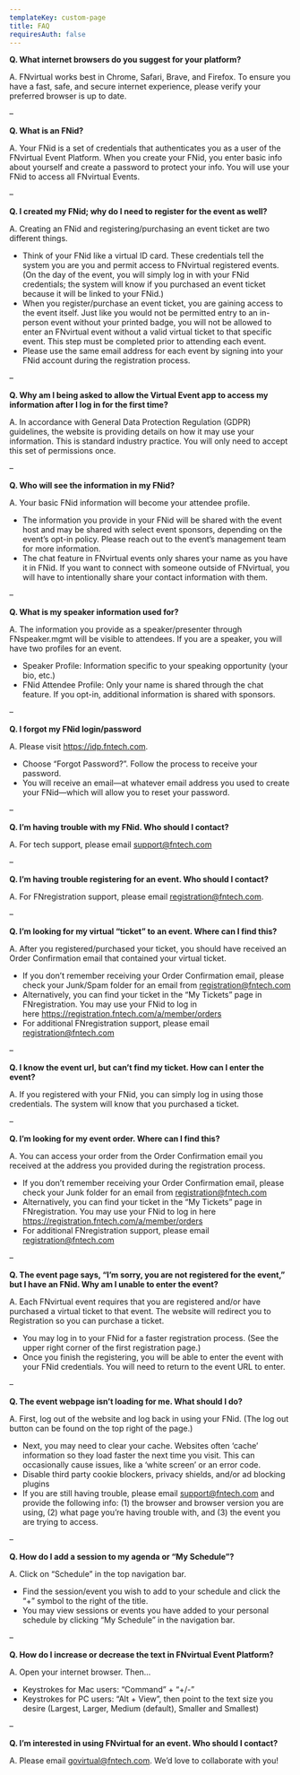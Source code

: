```yaml
---
templateKey: custom-page
title: FAQ
requiresAuth: false
---
```

**Q. What internet browsers do you suggest for your platform?**

A. FNvirtual works best in Chrome, Safari, Brave, and Firefox. To ensure you have a fast, safe, and secure internet experience, please verify your preferred browser is up to date.

–

**Q. What is an FNid?**

A. Your FNid is a set of credentials that authenticates you as a user of the FNvirtual Event Platform. When you create your FNid, you enter basic info about yourself and create a password to protect your info. You will use your FNid to access all FNvirtual Events.

–

**Q. I created my FNid; why do I need to register for the event as well?**

A. Creating an FNid and registering/purchasing an event ticket are two different things.

* Think of your FNid like a virtual ID card. These credentials tell the system you are you and permit access to FNvirtual registered events. (On the day of the event, you will simply log in with your FNid credentials; the system will know if you purchased an event ticket because it will be linked to your FNid.)
* When you register/purchase an event ticket, you are gaining access to the event itself. Just like you would not be permitted entry to an in-person event without your printed badge, you will not be allowed to enter an FNvirtual event without a valid virtual ticket to that specific event. This step must be completed prior to attending each event.
* Please use the same email address for each event by signing into your FNid account during the registration process.

–

**Q. Why am I being asked to allow the Virtual Event app to access my information after I log in for the first time?**

A. In accordance with General Data Protection Regulation (GDPR) guidelines, the website is providing details on how it may use your information. This is standard industry practice. You will only need to accept this set of permissions once.

–

**Q. Who will see the information in my FNid?**

A. Your basic FNid information will become your attendee profile.

* The information you provide in your FNid will be shared with the event host and may be shared with select event sponsors, depending on the event’s opt-in policy. Please reach out to the event’s management team for more information.
* The chat feature in FNvirtual events only shares your name as you have it in FNid. If you want to connect with someone outside of FNvirtual, you will have to intentionally share your contact information with them.

–

**Q. What is my speaker information used for?**

A. The information you provide as a speaker/presenter through FNspeaker.mgmt will be visible to attendees. If you are a speaker, you will have two profiles for an event.

* Speaker Profile: Information specific to your speaking opportunity (your bio, etc.)
* FNid Attendee Profile: Only your name is shared through the chat feature. If you opt-in, additional information is shared with sponsors.

–

**Q. I forgot my FNid login/password**

A. Please visit <a href="https://idp.fntech.com" target="_blank">https://idp.fntech.com</a>.

* Choose “Forgot Password?”. Follow the process to receive your password.
* You will receive an email—at whatever email address you used to create your FNid—which will allow you to reset your password.

–

**Q. I’m having trouble with my FNid. Who should I contact?**

A. For tech support, please email <a href="mailto:support@fntech.com">support@fntech.com</a>

–

**Q. I’m having trouble registering for an event. Who should I contact?**

A. For FNregistration support, please email <a href="mailto:registration@fntech.com">registration@fntech.com</a>.

–

**Q. I’m looking for my virtual “ticket” to an event. Where can I find this?**

A. After you registered/purchased your ticket, you should have received an Order Confirmation email that contained your virtual ticket.

* If you don’t remember receiving your Order Confirmation email, please check your Junk/Spam folder for an email from registration@fntech.com
* Alternatively, you can find your ticket in the “My Tickets” page in FNregistration. You may use your FNid to log in here <a href="https://registration.fntech.com/a/member/orders" target="_blank">https://registration.fntech.com/a/member/orders</a>
* For additional FNregistration support, please email [](<>)<a href="mailto:registration@fntech.com">registration@fntech.com</a>

–

**Q. I know the event url, but can’t find my ticket. How can I enter the event?**

A. If you registered with your FNid, you can simply log in using those credentials. The system will know that you purchased a ticket.

–

**Q. I’m looking for my event order. Where can I find this?**

A. You can access your order from the Order Confirmation email you received at the address you provided during the registration process.

* If you don’t remember receiving your Order Confirmation email, please check your Junk folder for an email from registration@fntech.com
* Alternatively, you can find your ticket in the “My Tickets” page in FNregistration. You may use your FNid to log in here [](https://registration.fntech.com/a/member/orders)<a href="https://registration.fntech.com/a/member/orders" target="_blank">https://registration.fntech.com/a/member/orders</a>
* For additional FNregistration support, please email [](<>)<a href="mailto:registration@fntech.com">registration@fntech.com</a>

–

**Q. The event page says, “I’m sorry, you are not registered for the event,” but I have an FNid. Why am I unable to enter the event?**

A. Each FNvirtual event requires that you are registered and/or have purchased a virtual ticket to that event. The website will redirect you to Registration so you can purchase a ticket.

* You may log in to your FNid for a faster registration process. (See the upper right corner of the first registration page.)
* Once you finish the registering, you will be able to enter the event with your FNid credentials. You will need to return to the event URL to enter.

–

**Q. The event webpage isn’t loading for me. What should I do?**

A. First, log out of the website and log back in using your FNid. (The log out button can be found on the top right of the page.)

* Next, you may need to clear your cache. Websites often ‘cache’ information so they load faster the next time you visit. This can occasionally cause issues, like a ‘white screen’ or an error code.
* Disable third party cookie blockers, privacy shields, and/or ad blocking plugins
* If you are still having trouble, please email <a href="mailto:support@fntech.com">support@fntech.com</a> and provide the following info: (1) the browser and browser version you are using, (2) what page you’re having trouble with, and (3) the event you are trying to access.

–

**Q. How do I add a session to my agenda or “My Schedule”?**

A. Click on “Schedule” in the top navigation bar.

* Find the session/event you wish to add to your schedule and click the “+” symbol to the right of the title.
* You may view sessions or events you have added to your personal schedule by clicking “My Schedule” in the navigation bar.

–

**Q. How do I increase or decrease the text in FNvirtual Event Platform?**

A. Open your internet browser. Then…

* Keystrokes for Mac users: “Command” + “+/-”
* Keystrokes for PC users: “Alt + View”, then point to the text size you desire (Largest, Larger, Medium (default), Smaller and Smallest)

–

**Q. I’m interested in using FNvirtual for an event. Who should I contact?**

A. Please email <a href="mailto:govirtual@fntech.com">govirtual@fntech.com</a>. We’d love to collaborate with you!